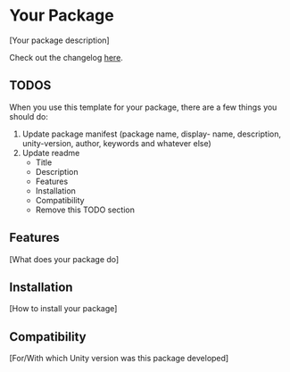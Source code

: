 # Your Package

[Your package description]

Check out the changelog [here](./CHANGELOG.md).

## TODOS

When you use this template for your package, there are a few things you should
do:

1. Update package manifest (package name, display- name, description,
   unity-version, author, keywords and whatever else)
2. Update readme
    - Title
    - Description
    - Features
    - Installation
    - Compatibility
    - Remove this TODO section

## Features

[What does your package do]

## Installation

[How to install your package]

## Compatibility

[For/With which Unity version was this package developed]
